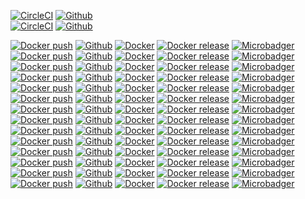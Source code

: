 [![CircleCI](https://img.shields.io/circleci/project/github/forwardcomputers/dotfiles.svg?label=dotfiles)](https://circleci.com/gh/forwardcomputers/dotfiles)
[![Github](https://img.shields.io/badge/github--grey.svg?label=&logo=github&logoColor=white)](https://github.com/forwardcomputers/dotfiles)
<br/>[![CircleCI](https://img.shields.io/circleci/project/github/forwardcomputers/home-assistant.svg?label=home-assistant)](https://circleci.com/gh/forwardcomputers/home-assistant)
[![Github](https://img.shields.io/badge/github--grey.svg?label=&logo=github&logoColor=white)](https://github.com/forwardcomputers/home-assistant)

[![Docker push](https://img.shields.io/badge/dynamic/json.svg?query=$.Labels.BuildDate&label=ardour%20pushed%20on&url=https://api.microbadger.com/v1/images/forwardcomputers/ardour)](https://hub.docker.com/r/forwardcomputers/ardour)
[![Github](https://img.shields.io/badge/github--grey.svg?label=&logo=github&logoColor=white)](https://github.com/forwardcomputers/dockerfiles/ardour)
[![Docker](https://img.shields.io/badge/docker--E5E5E5.svg?label=&logo=docker)](https://hub.docker.com/r/forwardcomputers/ardour)
[![Docker release](https://img.shields.io/badge/dynamic/json.svg?query=$.results.0.name&label=latest%20tag&url=https://registry.hub.docker.com/v2/repositories/forwardcomputers/ardour/tags)](https://hub.docker.com/r/forwardcomputers/ardour)
[![Microbadger](https://images.microbadger.com/badges/image/forwardcomputers/ardour.svg)](http://microbadger.com/images/forwardcomputers/ardour "Image size")
<br/>
[![Docker push](https://img.shields.io/badge/dynamic/json.svg?query=$.Labels.BuildDate&label=audacity%20pushed%20on&url=https://api.microbadger.com/v1/images/forwardcomputers/audacity)](https://hub.docker.com/r/forwardcomputers/audacity)
[![Github](https://img.shields.io/badge/github--grey.svg?label=&logo=github&logoColor=white)](https://github.com/forwardcomputers/dockerfiles/audacity)
[![Docker](https://img.shields.io/badge/docker--E5E5E5.svg?label=&logo=docker)](https://hub.docker.com/r/forwardcomputers/audacity)
[![Docker release](https://img.shields.io/badge/dynamic/json.svg?query=$.results.0.name&label=latest%20tag&url=https://registry.hub.docker.com/v2/repositories/forwardcomputers/audacity/tags)](https://hub.docker.com/r/forwardcomputers/audacity)
[![Microbadger](https://images.microbadger.com/badges/image/forwardcomputers/audacity.svg)](http://microbadger.com/images/forwardcomputers/audacity "Image size")
<br/>
[![Docker push](https://img.shields.io/badge/dynamic/json.svg?query=$.Labels.BuildDate&label=blender%20pushed%20on&url=https://api.microbadger.com/v1/images/forwardcomputers/blender)](https://hub.docker.com/r/forwardcomputers/blender)
[![Github](https://img.shields.io/badge/github--grey.svg?label=&logo=github&logoColor=white)](https://github.com/forwardcomputers/dockerfiles/blender)
[![Docker](https://img.shields.io/badge/docker--E5E5E5.svg?label=&logo=docker)](https://hub.docker.com/r/forwardcomputers/blender)
[![Docker release](https://img.shields.io/badge/dynamic/json.svg?query=$.results.0.name&label=latest%20tag&url=https://registry.hub.docker.com/v2/repositories/forwardcomputers/blender/tags)](https://hub.docker.com/r/forwardcomputers/blender)
[![Microbadger](https://images.microbadger.com/badges/image/forwardcomputers/blender.svg)](http://microbadger.com/images/forwardcomputers/blender "Image size")
<br/>
[![Docker push](https://img.shields.io/badge/dynamic/json.svg?query=$.Labels.BuildDate&label=chrome%20pushed%20on&url=https://api.microbadger.com/v1/images/forwardcomputers/chrome)](https://hub.docker.com/r/forwardcomputers/chrome)
[![Github](https://img.shields.io/badge/github--grey.svg?label=&logo=github&logoColor=white)](https://github.com/forwardcomputers/dockerfiles/chrome)
[![Docker](https://img.shields.io/badge/docker--E5E5E5.svg?label=&logo=docker)](https://hub.docker.com/r/forwardcomputers/chrome)
[![Docker release](https://img.shields.io/badge/dynamic/json.svg?query=$.results.0.name&label=latest%20tag&url=https://registry.hub.docker.com/v2/repositories/forwardcomputers/chrome/tags)](https://hub.docker.com/r/forwardcomputers/chrome)
[![Microbadger](https://images.microbadger.com/badges/image/forwardcomputers/chrome.svg)](http://microbadger.com/images/forwardcomputers/chrome "Image size")
<br/>
[![Docker push](https://img.shields.io/badge/dynamic/json.svg?query=$.Labels.BuildDate&label=firefox%20pushed%20on&url=https://api.microbadger.com/v1/images/forwardcomputers/firefox)](https://hub.docker.com/r/forwardcomputers/firefox)
[![Github](https://img.shields.io/badge/github--grey.svg?label=&logo=github&logoColor=white)](https://github.com/forwardcomputers/dockerfiles/firefox)
[![Docker](https://img.shields.io/badge/docker--E5E5E5.svg?label=&logo=docker)](https://hub.docker.com/r/forwardcomputers/firefox)
[![Docker release](https://img.shields.io/badge/dynamic/json.svg?query=$.results.0.name&label=latest%20tag&url=https://registry.hub.docker.com/v2/repositories/forwardcomputers/firefox/tags)](https://hub.docker.com/r/forwardcomputers/firefox)
[![Microbadger](https://images.microbadger.com/badges/image/forwardcomputers/firefox.svg)](http://microbadger.com/images/forwardcomputers/firefox "Image size")
<br/>
[![Docker push](https://img.shields.io/badge/dynamic/json.svg?query=$.Labels.BuildDate&label=firefox-esr%20pushed%20on&url=https://api.microbadger.com/v1/images/forwardcomputers/firefox-esr)](https://hub.docker.com/r/forwardcomputers/firefox-esr)
[![Github](https://img.shields.io/badge/github--grey.svg?label=&logo=github&logoColor=white)](https://github.com/forwardcomputers/dockerfiles/firefox-esr)
[![Docker](https://img.shields.io/badge/docker--E5E5E5.svg?label=&logo=docker)](https://hub.docker.com/r/forwardcomputers/firefox-esr)
[![Docker release](https://img.shields.io/badge/dynamic/json.svg?query=$.results.0.name&label=latest%20tag&url=https://registry.hub.docker.com/v2/repositories/forwardcomputers/firefox-esr/tags)](https://hub.docker.com/r/forwardcomputers/firefox-esr)
[![Microbadger](https://images.microbadger.com/badges/image/forwardcomputers/firefox-esr.svg)](http://microbadger.com/images/forwardcomputers/firefox-esr "Image size")
<br/>
[![Docker push](https://img.shields.io/badge/dynamic/json.svg?query=$.Labels.BuildDate&label=gimp%20pushed%20on&url=https://api.microbadger.com/v1/images/forwardcomputers/gimp)](https://hub.docker.com/r/forwardcomputers/gimp)
[![Github](https://img.shields.io/badge/github--grey.svg?label=&logo=github&logoColor=white)](https://github.com/forwardcomputers/dockerfiles/gimp)
[![Docker](https://img.shields.io/badge/docker--E5E5E5.svg?label=&logo=docker)](https://hub.docker.com/r/forwardcomputers/gimp)
[![Docker release](https://img.shields.io/badge/dynamic/json.svg?query=$.results.0.name&label=latest%20tag&url=https://registry.hub.docker.com/v2/repositories/forwardcomputers/gimp/tags)](https://hub.docker.com/r/forwardcomputers/gimp)
[![Microbadger](https://images.microbadger.com/badges/image/forwardcomputers/gimp.svg)](http://microbadger.com/images/forwardcomputers/gimp "Image size")
<br/>
[![Docker push](https://img.shields.io/badge/dynamic/json.svg?query=$.Labels.BuildDate&label=inkscape%20pushed%20on&url=https://api.microbadger.com/v1/images/forwardcomputers/inkscape)](https://hub.docker.com/r/forwardcomputers/inkscape)
[![Github](https://img.shields.io/badge/github--grey.svg?label=&logo=github&logoColor=white)](https://github.com/forwardcomputers/dockerfiles/inkscape)
[![Docker](https://img.shields.io/badge/docker--E5E5E5.svg?label=&logo=docker)](https://hub.docker.com/r/forwardcomputers/inkscape)
[![Docker release](https://img.shields.io/badge/dynamic/json.svg?query=$.results.0.name&label=latest%20tag&url=https://registry.hub.docker.com/v2/repositories/forwardcomputers/inkscape/tags)](https://hub.docker.com/r/forwardcomputers/inkscape)
[![Microbadger](https://images.microbadger.com/badges/image/forwardcomputers/inkscape.svg)](http://microbadger.com/images/forwardcomputers/inkscape "Image size")
<br/>
[![Docker push](https://img.shields.io/badge/dynamic/json.svg?query=$.Labels.BuildDate&label=kdenlive%20pushed%20on&url=https://api.microbadger.com/v1/images/forwardcomputers/kdenlive)](https://hub.docker.com/r/forwardcomputers/kdenlive)
[![Github](https://img.shields.io/badge/github--grey.svg?label=&logo=github&logoColor=white)](https://github.com/forwardcomputers/dockerfiles/kdenlive)
[![Docker](https://img.shields.io/badge/docker--E5E5E5.svg?label=&logo=docker)](https://hub.docker.com/r/forwardcomputers/kdenlive)
[![Docker release](https://img.shields.io/badge/dynamic/json.svg?query=$.results.0.name&label=latest%20tag&url=https://registry.hub.docker.com/v2/repositories/forwardcomputers/kdenlive/tags)](https://hub.docker.com/r/forwardcomputers/kdenlive)
[![Microbadger](https://images.microbadger.com/badges/image/forwardcomputers/kdenlive.svg)](http://microbadger.com/images/forwardcomputers/kdenlive "Image size")
<br/>
[![Docker push](https://img.shields.io/badge/dynamic/json.svg?query=$.Labels.BuildDate&label=openshot%20pushed%20on&url=https://api.microbadger.com/v1/images/forwardcomputers/openshot)](https://hub.docker.com/r/forwardcomputers/openshot)
[![Github](https://img.shields.io/badge/github--grey.svg?label=&logo=github&logoColor=white)](https://github.com/forwardcomputers/dockerfiles/openshot)
[![Docker](https://img.shields.io/badge/docker--E5E5E5.svg?label=&logo=docker)](https://hub.docker.com/r/forwardcomputers/openshot)
[![Docker release](https://img.shields.io/badge/dynamic/json.svg?query=$.results.0.name&label=latest%20tag&url=https://registry.hub.docker.com/v2/repositories/forwardcomputers/openshot/tags)](https://hub.docker.com/r/forwardcomputers/openshot)
[![Microbadger](https://images.microbadger.com/badges/image/forwardcomputers/openshot.svg)](http://microbadger.com/images/forwardcomputers/openshot "Image size")
<br/>
[![Docker push](https://img.shields.io/badge/dynamic/json.svg?query=$.Labels.BuildDate&label=pitivi%20pushed%20on&url=https://api.microbadger.com/v1/images/forwardcomputers/pitivi)](https://hub.docker.com/r/forwardcomputers/pitivi)
[![Github](https://img.shields.io/badge/github--grey.svg?label=&logo=github&logoColor=white)](https://github.com/forwardcomputers/dockerfiles/pitivi)
[![Docker](https://img.shields.io/badge/docker--E5E5E5.svg?label=&logo=docker)](https://hub.docker.com/r/forwardcomputers/pitivi)
[![Docker release](https://img.shields.io/badge/dynamic/json.svg?query=$.results.0.name&label=latest%20tag&url=https://registry.hub.docker.com/v2/repositories/forwardcomputers/pitivi/tags)](https://hub.docker.com/r/forwardcomputers/pitivi)
[![Microbadger](https://images.microbadger.com/badges/image/forwardcomputers/pitivi.svg)](http://microbadger.com/images/forwardcomputers/pitivi "Image size")
<br/>
[![Docker push](https://img.shields.io/badge/dynamic/json.svg?query=$.Labels.BuildDate&label=shotcut%20pushed%20on&url=https://api.microbadger.com/v1/images/forwardcomputers/shotcut)](https://hub.docker.com/r/forwardcomputers/shotcut)
[![Github](https://img.shields.io/badge/github--grey.svg?label=&logo=github&logoColor=white)](https://github.com/forwardcomputers/dockerfiles/shotcut)
[![Docker](https://img.shields.io/badge/docker--E5E5E5.svg?label=&logo=docker)](https://hub.docker.com/r/forwardcomputers/shotcut)
[![Docker release](https://img.shields.io/badge/dynamic/json.svg?query=$.results.0.name&label=latest%20tag&url=https://registry.hub.docker.com/v2/repositories/forwardcomputers/shotcut/tags)](https://hub.docker.com/r/forwardcomputers/shotcut)
[![Microbadger](https://images.microbadger.com/badges/image/forwardcomputers/shotcut.svg)](http://microbadger.com/images/forwardcomputers/shotcut "Image size")
<br/>
[![Docker push](https://img.shields.io/badge/dynamic/json.svg?query=$.Labels.BuildDate&label=torbrowser%20pushed%20on&url=https://api.microbadger.com/v1/images/forwardcomputers/torbrowser)](https://hub.docker.com/r/forwardcomputers/torbrowser)
[![Github](https://img.shields.io/badge/github--grey.svg?label=&logo=github&logoColor=white)](https://github.com/forwardcomputers/dockerfiles/torbrowser)
[![Docker](https://img.shields.io/badge/docker--E5E5E5.svg?label=&logo=docker)](https://hub.docker.com/r/forwardcomputers/torbrowser)
[![Docker release](https://img.shields.io/badge/dynamic/json.svg?query=$.results.0.name&label=latest%20tag&url=https://registry.hub.docker.com/v2/repositories/forwardcomputers/torbrowser/tags)](https://hub.docker.com/r/forwardcomputers/torbrowser)
[![Microbadger](https://images.microbadger.com/badges/image/forwardcomputers/torbrowser.svg)](http://microbadger.com/images/forwardcomputers/torbrowser "Image size")
<br/>
[![Docker push](https://img.shields.io/badge/dynamic/json.svg?query=$.Labels.BuildDate&label=wireshark%20pushed%20on&url=https://api.microbadger.com/v1/images/forwardcomputers/wireshark)](https://hub.docker.com/r/forwardcomputers/wireshark)
[![Github](https://img.shields.io/badge/github--grey.svg?label=&logo=github&logoColor=white)](https://github.com/forwardcomputers/dockerfiles/wireshark)
[![Docker](https://img.shields.io/badge/docker--E5E5E5.svg?label=&logo=docker)](https://hub.docker.com/r/forwardcomputers/wireshark)
[![Docker release](https://img.shields.io/badge/dynamic/json.svg?query=$.results.0.name&label=latest%20tag&url=https://registry.hub.docker.com/v2/repositories/forwardcomputers/wireshark/tags)](https://hub.docker.com/r/forwardcomputers/wireshark)
[![Microbadger](https://images.microbadger.com/badges/image/forwardcomputers/wireshark.svg)](http://microbadger.com/images/forwardcomputers/wireshark "Image size")
<br/>

